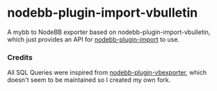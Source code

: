 nodebb-plugin-import-vbulletin
==========================

A mybb to NodeBB exporter based on nodebb-plugin-import-vbulletin, which just provides an API for [nodebb-plugin-import](https://github.com/akhoury/nodebb-plugin-import) to use.

### Credits

All SQL Queries were inspired from [nodebb-plugin-vbexporter](https://github.com/MakerStudios/nodebb-plugin-vbexporter), which doesn't seem to be maintained so I created my own fork.
